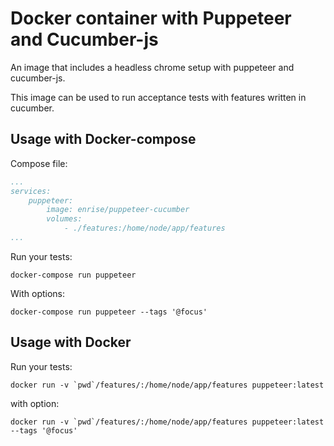 # Docker container with Puppeteer and Cucumber-js

An image that includes a headless chrome setup with puppeteer and cucumber-js.

This image can be used to run acceptance tests with features written in cucumber.

## Usage with Docker-compose

Compose file:

```yml
...
services:
    puppeteer:
        image: enrise/puppeteer-cucumber
        volumes:
            - ./features:/home/node/app/features
...
```

Run your tests:

`docker-compose run puppeteer`

With options:

`docker-compose run puppeteer --tags '@focus'`

## Usage with Docker

Run your tests:

``docker run -v `pwd`/features/:/home/node/app/features puppeteer:latest``

with option:

``docker run -v `pwd`/features/:/home/node/app/features puppeteer:latest --tags '@focus'``
